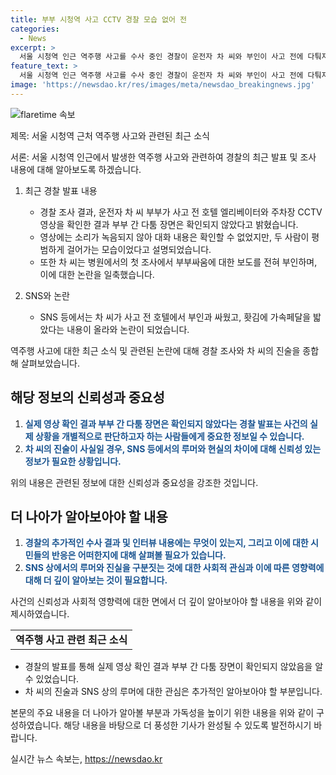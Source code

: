 ```yaml
---
title: 부부 시청역 사고 CCTV 경찰 모습 없어 전
categories:
  - News
excerpt: >
  서울 시청역 인근 역주행 사고를 수사 중인 경찰이 운전자 차 씨와 부인이 사고 전에 다퉈지 않았다고 밝혔습니다. CCTV 영상 확인 결과, 두 사람은 호텔에서 평범하게 걸어다닌 것으로 전해졌으며, 병원 조사에서도 부부싸움과 관련된 주장을 부인했습니다. SNS에서의 루머에 대한 논란도 있으나, 경찰 조사 결과에 따르면 이에 대한 증거는 없는 것으로 나타났습니다.
feature_text: >
  서울 시청역 인근 역주행 사고를 수사 중인 경찰이 운전자 차 씨와 부인이 사고 전에 다퉈지 않았다고 밝혔습니다. CCTV 영상 확인 결과, 두 사람은 호텔에서 평범하게 걸어다닌 것으로 전해졌으며, 병원 조사에서도 부부싸움과 관련된 주장을 부인했습니다. SNS에서의 루머에 대한 논란도 있으나, 경찰 조사 결과에 따르면 이에 대한 증거는 없는 것으로 나타났습니다.
image: 'https://newsdao.kr/res/images/meta/newsdao_breakingnews.jpg'
---
```


<p><img src="https://newsdao.kr/res/images/meta/newsdao_breakingnews.jpg" alt="flaretime 속보" /></p>

<p>제목: 서울 시청역 근처 역주행 사고와 관련된 최근 소식</p>

<p>서론:
서울 시청역 인근에서 발생한 역주행 사고와 관련하여 경찰의 최근 발표 및 조사 내용에 대해 알아보도록 하겠습니다.</p>

<ol>
<li><p>최근 경찰 발표 내용</p>

<ul>
<li>경찰 조사 결과, 운전자 차 씨 부부가 사고 전 호텔 엘리베이터와 주차장 CCTV 영상을 확인한 결과 부부 간 다툼 장면은 확인되지 않았다고 밝혔습니다.</li>
<li>영상에는 소리가 녹음되지 않아 대화 내용은 확인할 수 없었지만, 두 사람이 평범하게 걸어가는 모습이었다고 설명되었습니다.</li>
<li>또한 차 씨는 병원에서의 첫 조사에서 부부싸움에 대한 보도를 전혀 부인하며, 이에 대한 논란을 일축했습니다.</li>
</ul></li>
<li><p>SNS와 논란</p>

<ul>
<li>SNS 등에서는 차 씨가 사고 전 호텔에서 부인과 싸웠고, 홧김에 가속페달을 밟았다는 내용이 올라와 논란이 되었습니다.</li>
</ul></li>
</ol>

<p>역주행 사고에 대한 최근 소식 및 관련된 논란에 대해 경찰 조사와 차 씨의 진술을 종합해 살펴보았습니다.</p>

<p data-ke-size="size16"></p>

<h2 data-ke-size="size26">해당 정보의 신뢰성과 중요성</h2>

<ol>
<li><b><span style="color: #1a5490;">실제 영상 확인 결과 부부 간 다툼 장면은 확인되지 않았다는 경찰 발표는 사건의 실제 상황을 개별적으로 판단하고자 하는 사람들에게 중요한 정보일 수 있습니다.</span></b></li>
<li><b><span style="color: #1a5490;">차 씨의 진술이 사실일 경우, SNS 등에서의 루머와 현실의 차이에 대해 신뢰성 있는 정보가 필요한 상황입니다.</span></b></li>
</ol>

<p>위의 내용은 관련된 정보에 대한 신뢰성과 중요성을 강조한 것입니다.</p>

<p data-ke-size="size16"></p>

<h2 data-ke-size="size26">더 나아가 알아보아야 할 내용</h2>

<ol>
<li><b><span style="color: #1a5490;">경찰의 추가적인 수사 결과 및 인터뷰 내용에는 무엇이 있는지, 그리고 이에 대한 시민들의 반응은 어떠한지에 대해 살펴볼 필요가 있습니다.</span></b></li>
<li><b><span style="color: #1a5490;">SNS 상에서의 루머와 진실을 구분짓는 것에 대한 사회적 관심과 이에 따른 영향력에 대해 더 깊이 알아보는 것이 필요합니다.</span></b></li>
</ol>

<p>사건의 신뢰성과 사회적 영향력에 대한 면에서 더 깊이 알아보아야 할 내용을 위와 같이 제시하였습니다.</p>

<table>
    <tbody>
        <tr>
            <td style="text-align: center; height: 17px;"><b>역주행 사고 관련 최근 소식</b></td>
        </tr>
    </tbody>
</table>

<ul>
    <li>경찰의 발표를 통해 실제 영상 확인 결과 부부 간 다툼 장면이 확인되지 않았음을 알 수 있었습니다.</li>
    <li>차 씨의 진술과 SNS 상의 루머에 대한 관심은 추가적인 알아보아야 할 부분입니다.</li>
</ul>

<p data-ke-size="size16"></p>

<p>본문의 주요 내용을 더 나아가 알아볼 부분과 가독성을 높이기 위한 내용을 위와 같이 구성하였습니다. 해당 내용을 바탕으로 더 풍성한 기사가 완성될 수 있도록 발전하시기 바랍니다.</p>
실시간 뉴스 속보는, <a href="https://newsdao.kr" rel="dofollow">https://newsdao.kr</a>


